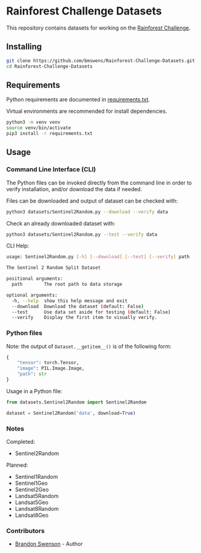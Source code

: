 # Rainforest Challenge Datasets
This repository contains datasets for working on the [Rainforest Challenge](https://rainforestchallenge.blob.core.windows.net/cvpr/dataset_info.txt).

## Installing
```bash
git clone https://github.com/bmswens/Rainforest-Challenge-Datasets.git
cd Rainforest-Challenge-Datasets
```

## Requirements
Python requirements are documented in [requirements.txt](requirements.txt).

Virtual environments are recommended for install dependencies.
```bash
python3 -m venv venv
source venv/bin/activate
pip3 install -r requirements.txt
```

## Usage
### Command Line Interface (CLI)
The Python files can be invoked directly from the command line in order to verify installation, and/or download the data if needed.

Files can be downloaded and output of dataset can be checked with:
```bash
python3 datasets/Sentinel2Random.py --download --verify data
```
Check an already downloaded dataset with:
```bash
python3 datasets/Sentinel2Random.py --test --verify data
```
CLI Help:
```bash
usage: Sentinel2Random.py [-h] [--download] [--test] [--verify] path

The Sentinel 2 Random Split Dataset

positional arguments:
  path        The root path to data storage

optional arguments:
  -h, --help  show this help message and exit
  --download  Download the dataset (default: False)
  --test      Use data set aside for testing (default: False)
  --verify    Display the first item to visually verify.
```

### Python files
Note: the output of `Dataset.__getitem__()` is  of the following form:
```Python
{
    "tensor": torch.Tensor,
    "image": PIL.Image.Image,
    "path": str
}
```
Usage in a Python file:
```Python
from datasets.Sentinel2Random import Sentinel2Random

dataset = Sentinel2Random('data', download=True)
```

### Notes
Completed:
- Sentinel2Random

Planned:
- Sentinel1Random
- Sentinel1Geo
- Sentinel2Geo
- Landsat5Random
- Landsat5Geo
- Landsat8Random
- Landsat8Geo

### Contributors
- [Brandon Swenson](https://github.com/bmswens) - Author